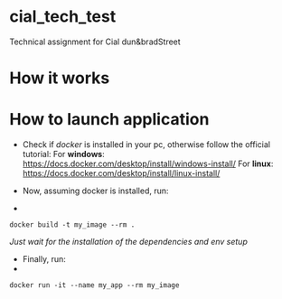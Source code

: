 # cial_tech_test
Technical assignment for Cial dun&amp;bradStreet

# How it works


# How to launch application
- Check if *docker* is installed in your pc, otherwise follow the official tutorial:
For **windows**: https://docs.docker.com/desktop/install/windows-install/
For **linux**: https://docs.docker.com/desktop/install/linux-install/

- Now, assuming docker is installed, run:
- 
`docker build -t my_image --rm .`

*Just wait for the installation of the dependencies and env setup*

- Finally, run:
- 
`docker run -it --name my_app --rm my_image`
